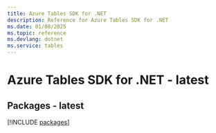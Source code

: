 ```yaml
---
title: Azure Tables SDK for .NET
description: Reference for Azure Tables SDK for .NET
ms.date: 01/08/2025
ms.topic: reference
ms.devlang: dotnet
ms.service: tables
---
```

# Azure Tables SDK for .NET - latest
## Packages - latest
[!INCLUDE [packages](tables-index.md)]